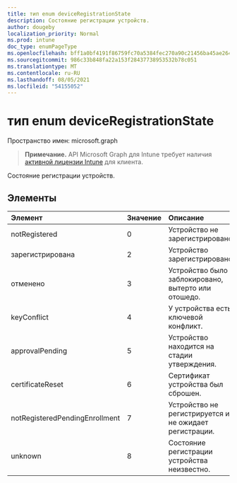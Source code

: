 ```yaml
---
title: тип enum deviceRegistrationState
description: Состояние регистрации устройств.
author: dougeby
localization_priority: Normal
ms.prod: intune
doc_type: enumPageType
ms.openlocfilehash: bff1a0bf4191f86759fc70a5384fec270a90c21456ba45ae26415d24b9edf72e
ms.sourcegitcommit: 986c33b848fa22a153f28437738953532b78c051
ms.translationtype: MT
ms.contentlocale: ru-RU
ms.lasthandoff: 08/05/2021
ms.locfileid: "54155052"
---
```

# <a name="deviceregistrationstate-enum-type"></a>тип enum deviceRegistrationState

Пространство имен: microsoft.graph

> **Примечание.** API Microsoft Graph для Intune требует наличия [активной лицензии Intune](https://go.microsoft.com/fwlink/?linkid=839381) для клиента.

Состояние регистрации устройств.

## <a name="members"></a>Элементы
|Элемент|Значение|Описание|
|:---|:---|:---|
|notRegistered|0|Устройство не зарегистрировано.|
|зарегистрирована|2|Устройство зарегистрировано.|
|отменено|3|Устройство было заблокировано, вытерто или отошедо.|
|keyConflict|4 |У устройства есть ключевой конфликт.|
|approvalPending|5 |Устройство находится на стадии утверждения.|
|certificateReset|6 |Сертификат устройства был сброшен.|
|notRegisteredPendingEnrollment|7 |Устройство не регистрируется и не ожидает регистрации.|
|unknown|8 |Состояние регистрации устройства неизвестно.|




